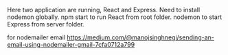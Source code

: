 Here two application are running, React and Express.
Need to install nodemon globally.
npm start to run React from root folder.
nodemon to start Express from server folder.


for nodemailer email
https://medium.com/@manojsinghnegi/sending-an-email-using-nodemailer-gmail-7cfa0712a799
